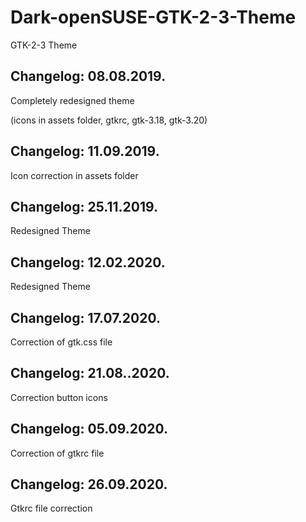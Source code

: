 # Dark-openSUSE-GTK-2-3-Theme
GTK-2-3 Theme 

Changelog: 08.08.2019.
----------------------

Completely redesigned theme

(icons in assets folder, gtkrc, gtk-3.18, gtk-3.20)

Changelog: 11.09.2019.
----------------------

Icon correction in assets folder

Changelog: 25.11.2019.
---------------------

Redesigned Theme

Changelog: 12.02.2020.
----------------------

Redesigned Theme

Changelog: 17.07.2020.
---------------------

Correction of gtk.css file

Changelog: 21.08..2020.
----------------------

Correction button icons

Changelog: 05.09.2020.
----------------------

Correction of gtkrc file

Changelog: 26.09.2020.
----------------------

Gtkrc file correction
